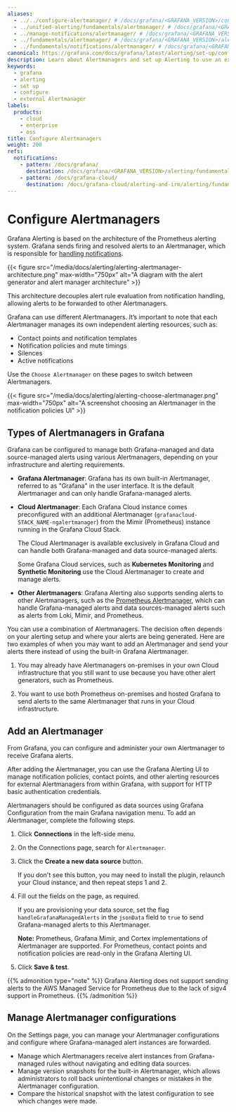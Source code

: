 ```yaml
---
aliases:
  - ../../configure-alertmanager/ # /docs/grafana/<GRAFANA_VERSION>/configure-alertmanager/
  - ../unified-alerting/fundamentals/alertmanager/ # /docs/grafana/<GRAFANA_VERSION>/alerting/unified-alerting/fundamentals/alertmanager/
  - ../manage-notifications/alertmanager/ # /docs/grafana/<GRAFANA_VERSION>/alerting/manage-notifications/alertmanager/
  - ../fundamentals/alertmanager/ # /docs/grafana/<GRAFANA_VERSION>/alerting/fundamentals/alertmanager/
  - ../fundamentals/notifications/alertmanager/ # /docs/grafana/<GRAFANA_VERSION>/alerting/fundamentals/notifications/alertmanager
canonical: https://grafana.com/docs/grafana/latest/alerting/set-up/configure-alertmanager/
description: Learn about Alertmanagers and set up Alerting to use an external Alertmanager
keywords:
  - grafana
  - alerting
  - set up
  - configure
  - external Alertmanager
labels:
  products:
    - cloud
    - enterprise
    - oss
title: Configure Alertmanagers
weight: 200
refs:
  notifications:
    - pattern: /docs/grafana/
      destination: /docs/grafana/<GRAFANA_VERSION>/alerting/fundamentals/notifications/
    - pattern: /docs/grafana-cloud/
      destination: /docs/grafana-cloud/alerting-and-irm/alerting/fundamentals/notifications/
---
```


# Configure Alertmanagers

Grafana Alerting is based on the architecture of the Prometheus alerting system. Grafana sends firing and resolved alerts to an Alertmanager, which is responsible for [handling notifications](ref:notifications).

{{< figure src="/media/docs/alerting/alerting-alertmanager-architecture.png" max-width="750px" alt="A diagram with the alert generator and alert manager architecture" >}}

This architecture decouples alert rule evaluation from notification handling, allowing alerts to be forwarded to other Alertmanagers.

Grafana can use different Alertmanagers. It’s important to note that each Alertmanager manages its own independent alerting resources, such as:

- Contact points and notification templates
- Notification policies and mute timings
- Silences
- Active notifications

Use the `Choose Alertmanager` on these pages to switch between Alertmanagers.

{{< figure src="/media/docs/alerting/alerting-choose-alertmanager.png" max-width="750px" alt="A screenshot choosing an Alertmanager in the notification policies UI" >}}

## Types of Alertmanagers in Grafana

Grafana can be configured to manage both Grafana-managed and data source-managed alerts using various Alertmanagers, depending on your infrastructure and alerting requirements.

- **Grafana Alertmanager**: Grafana has its own built-in Alertmanager, referred to as "Grafana" in the user interface. It is the default Alertmanager and can only handle Grafana-managed alerts.

- **Cloud Alertmanager**: Each Grafana Cloud instance comes preconfigured with an additional Alertmanager (`grafanacloud-STACK_NAME-ngalertmanager`) from the Mimir (Prometheus) instance running in the Grafana Cloud Stack.

  The Cloud Alertmanager is available exclusively in Grafana Cloud and can handle both Grafana-managed and data source-managed alerts.

  Some Grafana Cloud services, such as **Kubernetes Monitoring** and **Synthetic Monitoring** use the Cloud Alertmanager to create and manage alerts.

- **Other Alertmanagers**: Grafana Alerting also supports sending alerts to other Alertmanagers, such as the [Prometheus Alertmanager](https://prometheus.io/docs/alerting/latest/alertmanager/), which can handle Grafana-managed alerts and data sources-managed alerts such as alerts from Loki, Mimir, and Prometheus.

You can use a combination of Alertmanagers. The decision often depends on your alerting setup and where your alerts are being generated. Here are two examples of when you may want to add an Alertmanager and send your alerts there instead of using the built-in Grafana Alertmanager.

1. You may already have Alertmanagers on-premises in your own Cloud infrastructure that you still want to use because you have other alert generators, such as Prometheus.

2. You want to use both Prometheus on-premises and hosted Grafana to send alerts to the same Alertmanager that runs in your Cloud infrastructure.

## Add an Alertmanager

From Grafana, you can configure and administer your own Alertmanager to receive Grafana alerts.

After adding the Alertmanager, you can use the Grafana Alerting UI to manage notification policies, contact points, and other alerting resources for external Alertmanagers from within Grafana, with support for HTTP basic authentication credentials.

Alertmanagers should be configured as data sources using Grafana Configuration from the main Grafana navigation menu. To add an Alertmanager, complete the following steps.

1. Click **Connections** in the left-side menu.
1. On the Connections page, search for `Alertmanager`.
1. Click the **Create a new data source** button.

   If you don't see this button, you may need to install the plugin, relaunch your Cloud instance, and then repeat steps 1 and 2.

1. Fill out the fields on the page, as required.

   If you are provisioning your data source, set the flag `handleGrafanaManagedAlerts` in the `jsonData` field to `true` to send Grafana-managed alerts to this Alertmanager.

   **Note:** Prometheus, Grafana Mimir, and Cortex implementations of Alertmanager are supported. For Prometheus, contact points and notification policies are read-only in the Grafana Alerting UI.

1. Click **Save & test**.

{{% admonition type="note" %}}
Grafana Alerting does not support sending alerts to the AWS Managed Service for Prometheus due to the lack of sigv4 support in Prometheus.
{{% /admonition %}}

## Manage Alertmanager configurations

On the Settings page, you can manage your Alertmanager configurations and configure where Grafana-managed alert instances are forwarded.

- Manage which Alertmanagers receive alert instances from Grafana-managed rules without navigating and editing data sources.
- Manage version snapshots for the built-in Alertmanager, which allows administrators to roll back unintentional changes or mistakes in the Alertmanager configuration.
- Compare the historical snapshot with the latest configuration to see which changes were made.
